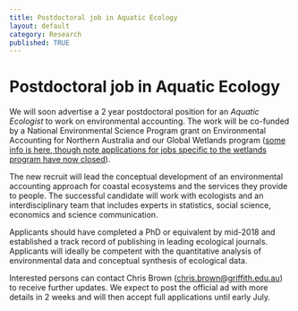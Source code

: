 ```yaml
---
title: Postdoctoral job in Aquatic Ecology
layout: default
category: Research
published: TRUE
---
```


# Postdoctoral job in Aquatic Ecology

We will soon advertise a 2 year postdoctoral position for an *Aquatic Ecologist* to work on environmental accounting. The work will be co-funded by a National Environmental Science Program grant on Environmental Accounting for Northern Australia and our Global Wetlands program ([some info is here, though note applications for jobs specific to the wetlands program have now closed](http://www.seascapemodels.org/research/2018/03/29/glow-postdoc-positions.html)).

The new recruit will lead the conceptual development of an environmental accounting approach for coastal ecosystems and the services they provide to people. The successful candidate will work with ecologists and an interdisciplinary team that includes experts in statistics, social science, economics and science communication.

Applicants should have completed a PhD or equivalent by mid-2018 and established a track record of publishing in leading ecological journals. Applicants will ideally be competent with the quantitative analysis of environmental data and conceptual synthesis of ecological data.

Interested persons can contact Chris Brown (chris.brown@griffith.edu.au) to receive further updates. We expect to post the official ad with more details in 2 weeks and will then accept full applications until early July.
